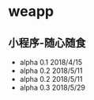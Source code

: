 # weapp
## 小程序-随心随食
* alpha 0.1
2018/4/15
* alpha 0.2
2018/5/11
* alpha 0.2
2018/5/11
* alpha 0.3
2018/5/29

